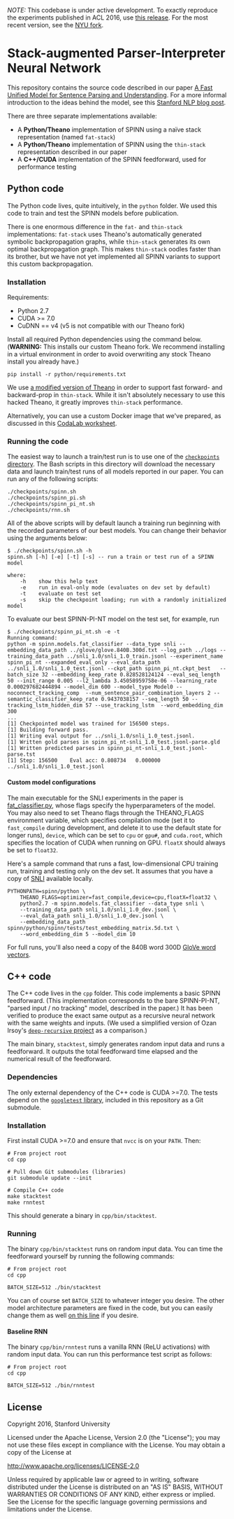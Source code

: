 *NOTE:* This codebase is under active development. To exactly reproduce the experiments published in ACL 2016, use [this release][7]. For the most recent version, see the [NYU fork](https://github.com/nyu-mll/spinn).

# Stack-augmented Parser-Interpreter Neural Network

This repository contains the source code described in our paper [A Fast Unified Model for Sentence Parsing and Understanding][1]. For a more informal introduction to the ideas behind the model, see this [Stanford NLP blog post][8].


There are three separate implementations available:

- A **Python/Theano** implementation of SPINN using a naïve stack representation (named `fat-stack`)
- A **Python/Theano** implementation of SPINN using the `thin-stack` representation described in our paper
- A **C++/CUDA** implementation of the SPINN feedforward, used for performance testing

## Python code

The Python code lives, quite intuitively, in the `python` folder. We used this code to train and test the SPINN models before publication.

There is one enormous difference in the `fat-` and `thin-stack` implementations: `fat-stack` uses Theano's automatically generated symbolic backpropagation graphs, while `thin-stack` generates its own optimal backpropagation graph. This makes `thin-stack` oodles faster than its brother, but we have not yet implemented all SPINN variants to support this custom backpropagation.

### Installation

Requirements:

- Python 2.7
- CUDA >= 7.0
- CuDNN == v4 (v5 is not compatible with our Theano fork)

Install all required Python dependencies using the command below. (**WARNING:** This installs our custom Theano fork. We recommend installing in a virtual environment in order to avoid overwriting any stock Theano install you already have.)

    pip install -r python/requirements.txt

We use [a modified version of Theano][3] in order to support fast forward- and backward-prop in `thin-stack`. While it isn't absolutely necessary to use this hacked Theano, it greatly improves `thin-stack` performance.

Alternatively, you can use a custom Docker image that we've prepared, as discussed in this [CodaLab worksheet](https://worksheets.codalab.org/worksheets/0xa85b2da5365f423d952f800370ebb9b5/).

### Running the code

The easiest way to launch a train/test run is to use one of the [`checkpoints` directory](https://github.com/stanfordnlp/spinn/tree/master/checkpoints).
The Bash scripts in this directory will download the necessary data and launch train/test runs of all models reported in our paper. You can run any of the following scripts:

    ./checkpoints/spinn.sh
    ./checkpoints/spinn_pi.sh
    ./checkpoints/spinn_pi_nt.sh
    ./checkpoints/rnn.sh

All of the above scripts will by default launch a training run beginning with the recorded parameters of our best models. You can change their behavior using the arguments below:

    $ ./checkpoints/spinn.sh -h
    spinn.sh [-h] [-e] [-t] [-s] -- run a train or test run of a SPINN model

    where:
        -h    show this help text
        -e    run in eval-only mode (evaluates on dev set by default)
        -t    evaluate on test set
        -s    skip the checkpoint loading; run with a randomly initialized model

To evaluate our best SPINN-PI-NT model on the test set, for example, run

    $ ./checkpoints/spinn_pi_nt.sh -e -t
    Running command:
    python -m spinn.models.fat_classifier --data_type snli --embedding_data_path ../glove/glove.840B.300d.txt --log_path ../logs --training_data_path ../snli_1.0/snli_1.0_train.jsonl --experiment_name spinn_pi_nt --expanded_eval_only --eval_data_path ../snli_1.0/snli_1.0_test.jsonl --ckpt_path spinn_pi_nt.ckpt_best   --batch_size 32 --embedding_keep_rate 0.828528124124 --eval_seq_length 50 --init_range 0.005 --l2_lambda 3.45058959758e-06 --learning_rate 0.000297682444894 --model_dim 600 --model_type Model0 --noconnect_tracking_comp  --num_sentence_pair_combination_layers 2 --semantic_classifier_keep_rate 0.9437038157 --seq_length 50 --tracking_lstm_hidden_dim 57 --use_tracking_lstm  --word_embedding_dim 300
    ...
    [1] Checkpointed model was trained for 156500 steps.
    [1] Building forward pass.
    [1] Writing eval output for ../snli_1.0/snli_1.0_test.jsonl.
    [1] Written gold parses in spinn_pi_nt-snli_1.0_test.jsonl-parse.gld
    [1] Written predicted parses in spinn_pi_nt-snli_1.0_test.jsonl-parse.tst
    [1] Step: 156500    Eval acc: 0.808734   0.000000   ../snli_1.0/snli_1.0_test.jsonl

#### Custom model configurations

The main executable for the SNLI experiments in the paper is [fat_classifier.py](https://github.com/stanfordnlp/spinn/blob/master/python/spinn/models/fat_classifier.py), whose flags specify the hyperparameters of the model. You may also need to set Theano flags through the THEANO_FLAGS environment variable, which specifies compilation mode (set it to `fast_compile` during development, and delete it to use the default state for longer runs), `device`, which can be set to `cpu` or `gpu#`, and `cuda.root`, which specifies the location of CUDA when running on GPU. `floatX` should always be set to `float32`.

Here's a sample command that runs a fast, low-dimensional CPU training run, training and testing only on the dev set. It assumes that you have a copy of [SNLI](http://nlp.stanford.edu/projects/snli/) available locally.

    PYTHONPATH=spinn/python \
        THEANO_FLAGS=optimizer=fast_compile,device=cpu,floatX=float32 \
        python2.7 -m spinn.models.fat_classifier --data_type snli \
        --training_data_path snli_1.0/snli_1.0_dev.jsonl \
        --eval_data_path snli_1.0/snli_1.0_dev.jsonl \
        --embedding_data_path spinn/python/spinn/tests/test_embedding_matrix.5d.txt \
        --word_embedding_dim 5 --model_dim 10

For full runs, you'll also need a copy of the 840B word 300D [GloVe word vectors](http://nlp.stanford.edu/projects/glove/).

## C++ code

The C++ code lives in the `cpp` folder. This code implements a basic SPINN feedforward. (This implementation corresponds to the bare SPINN-PI-NT, "parsed input / no tracking" model, described in the paper.) It has been verified to produce the exact same output as a recursive neural network with the same weights and inputs. (We used a simplified version of Ozan Irsoy's [`deep-recursive` project][5] as a comparison.)

The main binary, `stacktest`, simply generates random input data and runs a feedforward. It outputs the total feedforward time elapsed and the numerical result of the feedforward.

### Dependencies

The only external dependency of the C++ code is CUDA >=7.0. The tests depend on the [`googletest` library][4], included in this repository as a Git submodule.

### Installation

First install CUDA >=7.0 and ensure that `nvcc` is on your `PATH`. Then:

    # From project root
    cd cpp

    # Pull down Git submodules (libraries)
    git submodule update --init

    # Compile C++ code
    make stacktest
    make rnntest

This should generate a binary in `cpp/bin/stacktest`.

### Running

The binary `cpp/bin/stacktest` runs on random input data. You can time the feedforward yourself by running the following commands:

    # From project root
    cd cpp

    BATCH_SIZE=512 ./bin/stacktest

You can of course set `BATCH_SIZE` to whatever integer you desire. The other model architecture parameters are fixed in the code, but you can easily change them as well [on this line][6] if you desire.

#### Baseline RNN

The binary `cpp/bin/rnntest` runs a vanilla RNN (ReLU activations) with random input data. You can run this performance test script as follows:

    # From project root
    cd cpp

    BATCH_SIZE=512 ./bin/rnntest

## License

Copyright 2016, Stanford University

Licensed under the Apache License, Version 2.0 (the "License");
you may not use these files except in compliance with the License.
You may obtain a copy of the License at

http://www.apache.org/licenses/LICENSE-2.0

Unless required by applicable law or agreed to in writing, software
distributed under the License is distributed on an "AS IS" BASIS,
WITHOUT WARRANTIES OR CONDITIONS OF ANY KIND, either express or implied.
See the License for the specific language governing permissions and
limitations under the License.

[1]: http://arxiv.org/abs/1603.06021
[2]: https://github.com/stanfordnlp/spinn/blob/master/requirements.txt
[3]: https://github.com/hans/theano-hacked/tree/8964f10e44bcd7f21ae74ea7cdc3682cc7d3258e
[4]: https://github.com/google/googletest
[5]: https://github.com/oir/deep-recursive
[6]: https://github.com/stanfordnlp/spinn/blob/5d4257f4cd15cf7213d2ff87f6f3d7f6716e2ea1/cpp/bin/stacktest.cc#L33
[7]: https://github.com/stanfordnlp/spinn/releases/tag/ACL2016
[8]: http://nlp.stanford.edu/blog/hybrid-tree-sequence-neural-networks-with-spinn/
